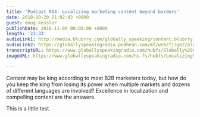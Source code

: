 ```yaml
---
title: 'Podcast 014: Localizing marketing content beyond borders'
date: 2018-10-20 21:02:43 +0000
guest: doug-kessler
publishDate: 2016-11-09 00:00:00 +0000
length: '23:33'
audioLink1: http://media.blubrry.com/globally_speaking/content.blubrry.com/globally_speaking/Globally-Speaking-014_Localizing_Marketing_Content.mp3
audioLink2: https://globallyspeakingradio.podbean.com/mf/web/fj3g62/Globally-Speaking-014_Localizing_Marketing_Content.mp3
transcriptURL: https://www.globallyspeakingradio.com/hubfs/Globally%20Speaking%20Episode%20Transcripts/Globally_Speaking_Podcast_014-Transcript.docx
imageURL: https://www.globallyspeakingradio.com/hs-fs/hubfs/Localizing%20Content%20Marketing%20Beyond%20Borders.jpg

---
```

Content may be king according to most B2B marketers today, but how do you keep the king from losing its power when multiple markets and dozens of different languages are involved? Excellence in localization and compelling content are the answers.

This is a little test.